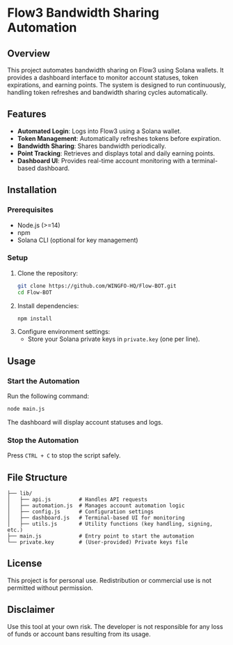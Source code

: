 # Flow3 Bandwidth Sharing Automation

## Overview

This project automates bandwidth sharing on Flow3 using Solana wallets. It provides a dashboard interface to monitor account statuses, token expirations, and earning points. The system is designed to run continuously, handling token refreshes and bandwidth sharing cycles automatically.

## Features

- **Automated Login**: Logs into Flow3 using a Solana wallet.
- **Token Management**: Automatically refreshes tokens before expiration.
- **Bandwidth Sharing**: Shares bandwidth periodically.
- **Point Tracking**: Retrieves and displays total and daily earning points.
- **Dashboard UI**: Provides real-time account monitoring with a terminal-based dashboard.

## Installation

### Prerequisites

- Node.js (>=14)
- npm
- Solana CLI (optional for key management)

### Setup

1. Clone the repository:
   ```sh
   git clone https://github.com/WINGFO-HQ/Flow-BOT.git
   cd Flow-BOT
   ```
2. Install dependencies:
   ```sh
   npm install
   ```
3. Configure environment settings:
   - Store your Solana private keys in `private.key` (one per line).

## Usage

### Start the Automation

Run the following command:

```sh
node main.js
```

The dashboard will display account statuses and logs.

### Stop the Automation

Press `CTRL + C` to stop the script safely.

## File Structure

```
├── lib/
│   ├── api.js         # Handles API requests
│   ├── automation.js  # Manages account automation logic
│   ├── config.js      # Configuration settings
│   ├── dashboard.js   # Terminal-based UI for monitoring
│   ├── utils.js       # Utility functions (key handling, signing, etc.)
├── main.js            # Entry point to start the automation
└── private.key        # (User-provided) Private keys file
```

## License

This project is for personal use. Redistribution or commercial use is not permitted without permission.

## Disclaimer

Use this tool at your own risk. The developer is not responsible for any loss of funds or account bans resulting from its usage.
